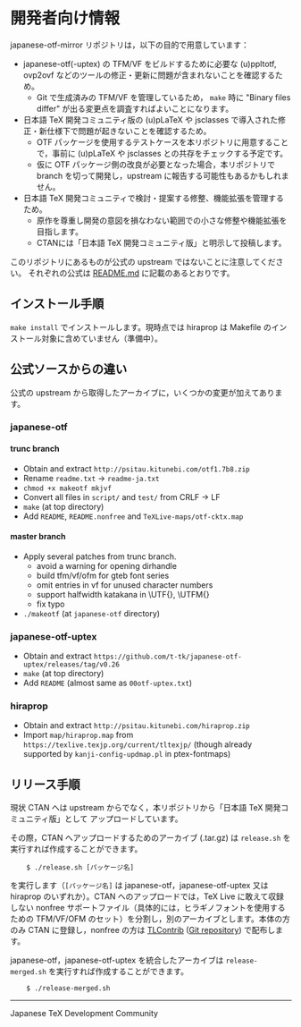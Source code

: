 # 開発者向け情報

japanese-otf-mirror リポジトリは，以下の目的で用意しています：

- japanese-otf(-uptex) の TFM/VF をビルドするために必要な
  (u)ppltotf, ovp2ovf などのツールの修正・更新に問題が含まれないことを確認するため。
    - Git で生成済みの TFM/VF を管理しているため，
      `make` 時に "Binary files differ" が出る変更点を調査すればよいことになります。
- 日本語 TeX 開発コミュニティ版の (u)pLaTeX や jsclasses
  で導入された修正・新仕様下で問題が起きないことを確認するため。
    - OTF パッケージを使用するテストケースを本リポジトリに用意することで，事前に
      (u)pLaTeX や jsclasses との共存をチェックする予定です。
    - 仮に OTF パッケージ側の改良が必要となった場合，本リポジトリで
      branch を切って開発し，upstream に報告する可能性もあるかもしれません。
- 日本語 TeX 開発コミュニティで検討・提案する修整、機能拡張を管理するため。
    - 原作を尊重し開発の意図を損なわない範囲での小さな修整や機能拡張を目指します。
    - CTANには「日本語 TeX 開発コミュニティ版」と明示して投稿します。

このリポジトリにあるものが公式の upstream ではないことに注意してください。
それぞれの公式は [README.md](./README.md) に記載のあるとおりです。

## インストール手順

`make install` でインストールします。現時点では
hiraprop は Makefile のインストール対象に含めていません（準備中）。

## 公式ソースからの違い

公式の upstream から取得したアーカイブに，いくつかの変更が加えてあります。

### japanese-otf

#### trunc branch

- Obtain and extract `http://psitau.kitunebi.com/otf1.7b8.zip`
- Rename `readme.txt` -> `readme-ja.txt`
- `chmod +x makeotf mkjvf`
- Convert all files in `script/` and `test/` from CRLF -> LF
- `make` (at top directory)
- Add `README`, `README.nonfree` and `TeXLive-maps/otf-cktx.map`

#### master branch

- Apply several patches from trunc branch.
    - avoid a warning for opening dirhandle
    - build tfm/vf/ofm for gteb font series
    - omit entries in vf for unused character numbers
    - support halfwidth katakana in \UTF{}, \UTFM{}
    - fix typo
- `./makeotf` (at `japanese-otf` directory)

### japanese-otf-uptex

- Obtain and extract `https://github.com/t-tk/japanese-otf-uptex/releases/tag/v0.26`
- `make` (at top directory)
- Add `README` (almost same as `00otf-uptex.txt`)

### hiraprop

- Obtain and extract `http://psitau.kitunebi.com/hiraprop.zip`
- Import `map/hiraprop.map` from `https://texlive.texjp.org/current/tltexjp/`
  (though already supported by `kanji-config-updmap.pl` in ptex-fontmaps)

## リリース手順

現状 CTAN へは upstream からでなく，本リポジトリから「日本語 TeX 開発コミュニティ版」として
アップロードしています。

その際，CTAN へアップロードするためのアーカイブ (.tar.gz) は
`release.sh` を実行すれば作成することができます。

````
    $ ./release.sh [パッケージ名]
````

を実行します（`[パッケージ名]` は japanese-otf，japanese-otf-uptex 又は
hiraprop のいずれか）。CTAN へのアップロードでは，TeX Live に敢えて収録しない
nonfree サポートファイル（具体的には，ヒラギノフォントを使用するための
TFM/VF/OFM のセット）を分割し，別のアーカイブとします。本体の方のみ
CTAN に登録し，nonfree の方は [TLContrib](http://contrib.texlive.info)
([Git repository](https://git.texlive.info/tlcontrib))
で配布します。

japanese-otf，japanese-otf-uptex を統合したアーカイブは
`release-merged.sh` を実行すれば作成することができます。

````
    $ ./release-merged.sh
````

----
Japanese TeX Development Community
